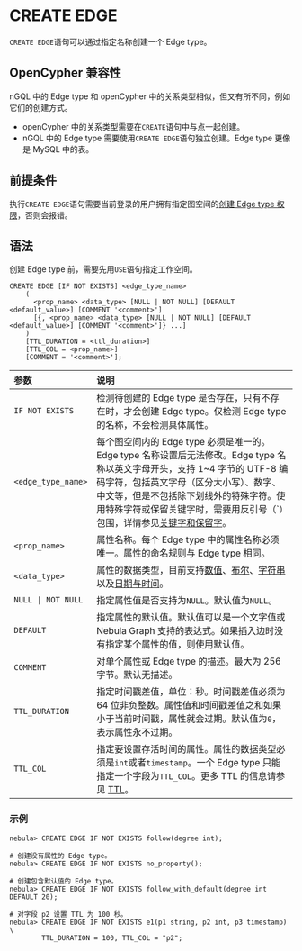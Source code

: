 # CREATE EDGE

`CREATE EDGE`语句可以通过指定名称创建一个 Edge type。

## OpenCypher 兼容性

nGQL 中的 Edge type 和 openCypher 中的关系类型相似，但又有所不同，例如它们的创建方式。

* openCypher 中的关系类型需要在`CREATE`语句中与点一起创建。
* nGQL 中的 Edge type 需要使用`CREATE EDGE`语句独立创建。Edge type 更像是 MySQL 中的表。

## 前提条件

执行`CREATE EDGE`语句需要当前登录的用户拥有指定图空间的[创建 Edge type 权限](../../7.data-security/1.authentication/3.role-list.md)，否则会报错。

## 语法

创建 Edge type 前，需要先用`USE`语句指定工作空间。

```ngql
CREATE EDGE [IF NOT EXISTS] <edge_type_name>
    (
      <prop_name> <data_type> [NULL | NOT NULL] [DEFAULT <default_value>] [COMMENT '<comment>']
      [{, <prop_name> <data_type> [NULL | NOT NULL] [DEFAULT <default_value>] [COMMENT '<comment>']} ...] 
    )
    [TTL_DURATION = <ttl_duration>]
    [TTL_COL = <prop_name>]
    [COMMENT = '<comment>'];
```

|参数|说明|
|:---|:---|
|`IF NOT EXISTS`|检测待创建的 Edge type 是否存在，只有不存在时，才会创建 Edge type。仅检测 Edge type 的名称，不会检测具体属性。|
|`<edge_type_name>`|每个图空间内的 Edge type 必须是唯一的。Edge type 名称设置后无法修改。Edge type 名称以英文字母开头，支持 1~4 字节的 UTF-8 编码字符，包括英文字母（区分大小写）、数字、中文等，但是不包括除下划线外的特殊字符。使用特殊字符或保留关键字时，需要用反引号（\`）包围，详情参见[关键字和保留字](../../3.ngql-guide/1.nGQL-overview/keywords-and-reserved-words.md)。|
|`<prop_name>`|属性名称。每个 Edge type 中的属性名称必须唯一。属性的命名规则与 Edge type 相同。|
|`<data_type>`|属性的数据类型，目前支持[数值](../3.data-types/1.numeric.md)、[布尔](../3.data-types/2.boolean.md)、[字符串](../3.data-types/3.string.md)以及[日期与时间](../3.data-types/4.date-and-time.md)。|
|`NULL \| NOT NULL`|指定属性值是否支持为`NULL`。默认值为`NULL`。|
|`DEFAULT`|指定属性的默认值。默认值可以是一个文字值或 Nebula Graph 支持的表达式。如果插入边时没有指定某个属性的值，则使用默认值。|
|`COMMENT`|对单个属性或 Edge type 的描述。最大为 256 字节。默认无描述。|
|`TTL_DURATION`|指定时间戳差值，单位：秒。时间戳差值必须为 64 位非负整数。属性值和时间戳差值之和如果小于当前时间戳，属性就会过期。默认值为`0`，表示属性永不过期。|
|`TTL_COL`|指定要设置存活时间的属性。属性的数据类型必须是`int`或者`timestamp`。一个 Edge type 只能指定一个字段为`TTL_COL`。更多 TTL 的信息请参见 [TTL](../8.clauses-and-options/ttl-options.md)。|

### 示例

```ngql
nebula> CREATE EDGE IF NOT EXISTS follow(degree int);

# 创建没有属性的 Edge type。
nebula> CREATE EDGE IF NOT EXISTS no_property();

# 创建包含默认值的 Edge type。
nebula> CREATE EDGE IF NOT EXISTS follow_with_default(degree int DEFAULT 20);

# 对字段 p2 设置 TTL 为 100 秒。
nebula> CREATE EDGE IF NOT EXISTS e1(p1 string, p2 int, p3 timestamp) \
        TTL_DURATION = 100, TTL_COL = "p2";
```
